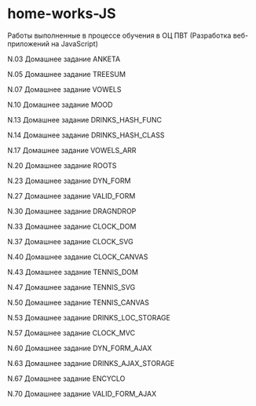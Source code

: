 # home-works-JS
Работы выполненные в процессе обучения в ОЦ ПВТ (Разработка веб-приложений на JavaScript)

N.03 Домашнее задание ANKETA

N.05 Домашнее задание TREESUM

N.07 Домашнее задание VOWELS

N.10 Домашнее задание MOOD

N.13 Домашнее задание DRINKS_HASH_FUNC

N.14 Домашнее задание DRINKS_HASH_CLASS

N.17 Домашнее задание VOWELS_ARR

N.20 Домашнее задание ROOTS

N.23 Домашнее задание DYN_FORM

N.27 Домашнее задание VALID_FORM

N.30 Домашнее задание DRAGNDROP

N.33 Домашнее задание CLOCK_DOM

N.37 Домашнее задание CLOCK_SVG

N.40 Домашнее задание CLOCK_CANVAS

N.43 Домашнее задание TENNIS_DOM

N.47 Домашнее задание TENNIS_SVG

N.50 Домашнее задание TENNIS_CANVAS

N.53 Домашнее задание DRINKS_LOC_STORAGE

N.57 Домашнее задание CLOCK_MVC

N.60 Домашнее задание DYN_FORM_AJAX

N.63 Домашнее задание DRINKS_AJAX_STORAGE

N.67 Домашнее задание ENCYCLO

N.70 Домашнее задание VALID_FORM_AJAX
